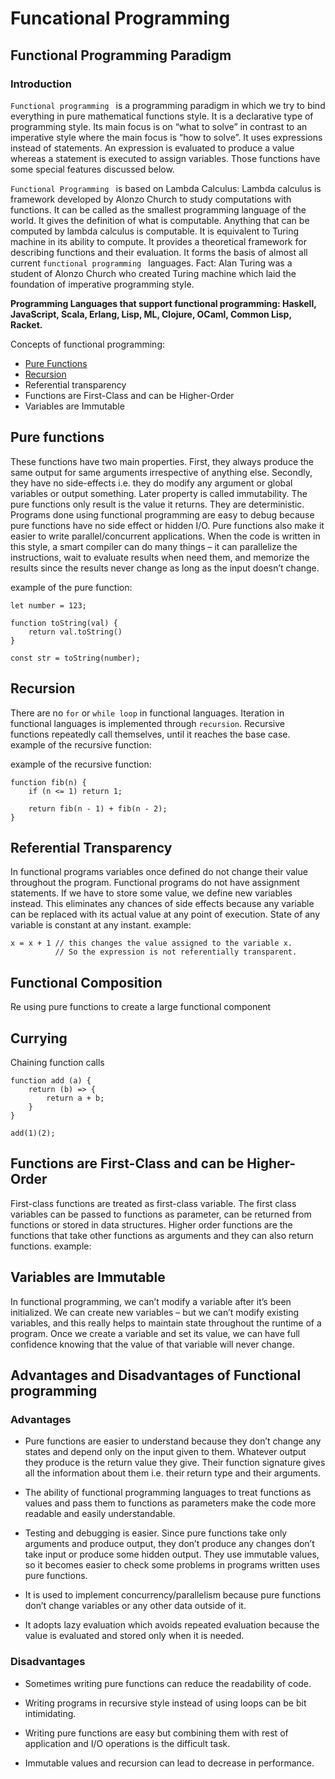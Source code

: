 # Funcational Programming

## Functional Programming Paradigm

### Introduction

```Functional programming ``` is a programming paradigm in which we try to bind everything in pure mathematical functions style. It is a declarative type of programming style. Its main focus is on “what to solve” in contrast to an imperative style where the main focus is “how to solve”. It uses expressions instead of statements. An expression is evaluated to produce a value whereas a statement is executed to assign variables. Those functions have some special features discussed below.

```Functional Programming ``` is based on Lambda Calculus:
Lambda calculus is framework developed by Alonzo Church to study computations with functions. It can be called as the smallest programming language of the world. It gives the definition of what is computable. Anything that can be computed by lambda calculus is computable. It is equivalent to Turing machine in its ability to compute. It provides a theoretical framework for describing functions and their evaluation. It forms the basis of almost all current ```functional programming ``` languages.
Fact: Alan Turing was a student of Alonzo Church who created Turing machine which laid the foundation of imperative programming style.

__Programming Languages that support functional programming: Haskell, JavaScript, Scala, Erlang, Lisp, ML, Clojure, OCaml, Common Lisp, Racket.__

Concepts of functional programming:

- [Pure Functions](#pure-functions)
-  [Recursion](#recursion)
- Referential transparency
- Functions are First-Class and can be Higher-Order
- Variables are Immutable

## Pure functions

These functions have two main properties. First, they always produce the same output for same arguments irrespective of anything else.
Secondly, they have no side-effects i.e. they do modify any argument or global variables or output something.
Later property is called immutability. The pure functions only result is the value it returns. They are deterministic.
Programs done using functional programming are easy to debug because pure functions have no side effect or hidden I/O. Pure functions also make it easier to write parallel/concurrent applications. When the code is written in this style, a smart compiler can do many things – it can parallelize the instructions, wait to evaluate results when need them, and memorize the results since the results never change as long as the input doesn’t change.

example of the pure function:

```
let number = 123;

function toString(val) {
    return val.toString()
}

const str = toString(number);
```

## Recursion

There are no ```for``` or ```while loop``` in functional languages. Iteration in functional languages is implemented through ```recursion```. Recursive functions repeatedly call themselves, until it reaches the base case.
example of the recursive function:

example of the recursive function:

```
function fib(n) {
    if (n <= 1) return 1;

    return fib(n - 1) + fib(n - 2);
}
```

## Referential Transparency

In functional programs variables once defined do not change their value throughout the program. Functional programs do not have assignment statements. If we have to store some value, we define new variables instead. This eliminates any chances of side effects because any variable can be replaced with its actual value at any point of execution. State of any variable is constant at any instant.
example:

```
x = x + 1 // this changes the value assigned to the variable x.
          // So the expression is not referentially transparent. 
```

## Functional Composition

Re using pure functions to create a large functional component

## Currying

Chaining function calls

```
function add (a) {
    return (b) => {
        return a + b;
    }
}

add(1)(2);
```

## Functions are First-Class and can be Higher-Order 

First-class functions are treated as first-class variable. The first class variables can be passed to functions as parameter, can be returned from functions or stored in data structures. Higher order functions are the functions that take other functions as arguments and they can also return functions.
example:

## Variables are Immutable

In functional programming, we can’t modify a variable after it’s been initialized. We can create new variables – but we can’t modify existing variables, and this really helps to maintain state throughout the runtime of a program. Once we create a variable and set its value, we can have full confidence knowing that the value of that variable will never change.

## Advantages and Disadvantages of Functional programming

### Advantages

- Pure functions are easier to understand because they don’t change any states and depend only on the input given to them. Whatever output they produce is the return value they give. Their function signature gives all the information about them i.e. their return type and their arguments.

- The ability of functional programming languages to treat functions as values and pass them to functions as parameters make the code more readable and easily understandable.

- Testing and debugging is easier. Since pure functions take only arguments and produce output, they don’t produce any changes don’t take input or produce some hidden output. They use immutable values, so it becomes easier to check some problems in programs written uses pure functions.

- It is used to implement concurrency/parallelism because pure functions don’t change variables or any other data outside of it.

- It adopts lazy evaluation which avoids repeated evaluation because the value is evaluated and stored only when it is needed.

### Disadvantages

- Sometimes writing pure functions can reduce the readability of code.

- Writing programs in recursive style instead of using loops can be bit intimidating.

- Writing pure functions are easy but combining them with rest of application and I/O operations is the difficult task.

- Immutable values and recursion can lead to decrease in performance.
